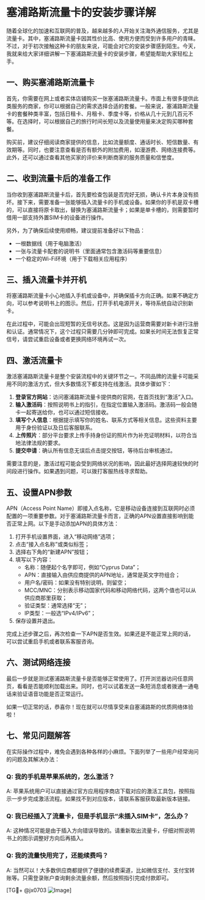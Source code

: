 # 塞浦路斯流量卡的安装步骤详解

随着全球化的加速和互联网的普及，越来越多的人开始关注海外通信服务，尤其是流量卡。其中，塞浦路斯流量卡因其性价比高、使用方便而受到许多用户的青睐。不过，对于初次接触这种卡的朋友来说，可能会对它的安装步骤感到陌生。今天，我就来给大家详细讲解一下塞浦路斯流量卡的安装步骤，希望能帮助大家轻松上手。

## 一、购买塞浦路斯流量卡

首先，你需要在网上或者实体店铺购买一张塞浦路斯流量卡。市面上有很多提供此类服务的商家，你可以根据自己的需求选择合适的套餐。一般来说，塞浦路斯流量卡的套餐种类丰富，包括日租卡、月租卡、季度卡等，价格从几十元到几百元不等。在选择时，可以根据自己的旅行时间长短以及流量使用量来决定购买哪种套餐。

购买前，建议仔细阅读商家提供的信息，比如流量额度、通话时长、短信数量、有效期等。同时，也要注意查看是否有额外的附加费用，如漫游费、网络连接费等。此外，还可以通过查看其他买家的评价来判断商家的服务质量和信誉度。

## 二、收到流量卡后的准备工作

当你收到塞浦路斯流量卡后，首先要检查包装是否完好无损，确认卡片本身没有损坏。接下来，需要准备一张能够插入流量卡的手机或设备。如果你的手机是双卡槽的，可以直接将原卡取出，替换为塞浦路斯流量卡；如果是单卡槽的，则需要暂时借用一部支持外置SIM卡的设备进行操作。

另外，为了确保后续使用顺畅，建议提前准备好以下物品：
- 一根数据线（用于电脑激活）
- 一张与流量卡配套的说明书（里面通常包含激活码等重要信息）
- 一个稳定的Wi-Fi环境（用于下载相关应用程序）

## 三、插入流量卡并开机

将塞浦路斯流量卡小心地插入手机或设备中，并确保插卡方向正确。如果不确定方向，可以参考说明书上的图示。然后，打开手机电源开关，等待系统自动识别新卡。

在此过程中，可能会出现短暂的无信号状态。这是因为运营商需要对新卡进行注册和认证。通常情况下，这个过程只需要几分钟即可完成。如果长时间无法恢复正常信号，请尝试重启设备或者更换网络环境再试一次。

## 四、激活流量卡

激活塞浦路斯流量卡是整个安装流程中的关键环节之一。不同品牌的流量卡可能采用不同的激活方式，但大多数情况下都支持在线激活。具体步骤如下：

1. **登录官方网站**：访问塞浦路斯流量卡提供商的官网，在首页找到“激活”入口。
2. **输入激活码**：按照说明书上的指引，在指定位置输入激活码。激活码一般会随卡一起寄送给你，也可以通过短信接收。
3. **填写个人信息**：根据提示填写你的姓名、联系方式等相关信息。这些资料主要用于身份验证以及日后客服联系。
4. **上传照片**：部分平台要求上传手持身份证的照片作为补充证明材料，以符合当地法律法规的要求。
5. **提交申请**：确认所有信息无误后点击提交按钮，等待后台审核通过。

需要注意的是，激活过程可能会受到网络状况的影响，因此最好选择网速较快的时间段进行操作。如果遇到问题，可以拨打客服热线寻求帮助。

## 五、设置APN参数

APN（Access Point Name）即接入点名称，它是移动设备连接到互联网时必须配置的一项重要参数。对于塞浦路斯流量卡而言，正确的APN设置直接影响到能否正常上网。以下是手动添加APN的具体方法：

1. 打开手机设置界面，进入“移动网络”选项；
2. 点击“接入点名称”或类似标签；
3. 选择右下角的“新建APN”按钮；
4. 填写以下内容：
   - 名称：随便起个名字即可，例如“Cyprus Data”；
   - APN：直接输入由供应商提供的APN地址，通常是英文字符组合；
   - 用户名/密码：如果没有特别说明，则留空；
   - MCC/MNC：分别表示移动国家代码和移动网络代码，这两个值也可以从供应商那里获取；
   - 验证类型：通常选择“无”；
   - IP类型：一般选“IPv4/IPv6”；
5. 保存设置并退出。

完成上述步骤之后，再次检查一下APN是否生效。如果还是不能正常上网的话，可以尝试重启手机或者联系客服咨询。

## 六、测试网络连接

最后一步就是测试塞浦路斯流量卡是否能够正常使用了。打开浏览器访问任意网页，看看是否能顺利加载出来。同时，也可以试着发送一条短消息或者拨通一通电话来验证语音功能是否正常运行。

如果一切正常的话，恭喜你！现在就可以尽情享受来自塞浦路斯的优质网络体验啦！

## 七、常见问题解答

在实际操作过程中，难免会遇到各种各样的小麻烦。下面列举了一些用户经常询问的问题及其解决办法：

### Q: 我的手机是苹果系统的，怎么激活？
A: 苹果系统用户可以直接通过官方应用程序商店下载对应的激活工具包，按照指示一步步完成激活流程。如果找不到对应版本，请联系客服获取最新版本链接。

### Q: 我已经插入了流量卡，但是手机显示“未插入SIM卡”，怎么办？
A: 这种情况可能是由于插入方向错误导致的。请重新取出流量卡，仔细对照说明书上的图示调整好方向后再插入。

### Q: 我的流量快用完了，还能续费吗？
A: 当然可以！大多数供应商都提供了便捷的续费渠道，比如微信支付、支付宝转账等。只需登录账户查询剩余流量余额，然后按照指引完成付款即可。

[TG💪+ @jx0703 ![Image](https://github.com/user-attachments/assets/dbca1d08-cadb-493c-b0ec-ad6f7a83f270)]